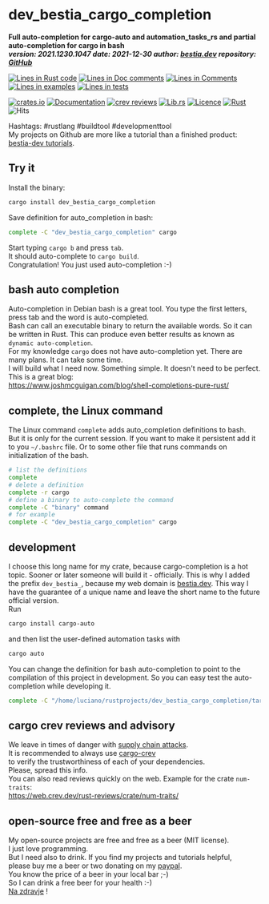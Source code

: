[comment]: # (auto_md_to_doc_comments segment start A)

# dev_bestia_cargo_completion  

[comment]: # (auto_cargo_toml_to_md start)

**Full auto-completion for cargo-auto and automation_tasks_rs and partial auto-completion for cargo in bash**  
***version: 2021.1230.1047  date: 2021-12-30 author: [bestia.dev](https://bestia.dev) repository: [GitHub](https://github.com/bestia-dev/dev_bestia_cargo_completion)***  

[comment]: # (auto_cargo_toml_to_md end)

[comment]: # (auto_lines_of_code start)
[![Lines in Rust code](https://img.shields.io/badge/Lines_in_Rust-57-green.svg)](https://github.com/bestia-dev/dev_bestia_cargo_completion/)
[![Lines in Doc comments](https://img.shields.io/badge/Lines_in_Doc_comments-93-blue.svg)](https://github.com/bestia-dev/dev_bestia_cargo_completion/)
[![Lines in Comments](https://img.shields.io/badge/Lines_in_comments-21-purple.svg)](https://github.com/bestia-dev/dev_bestia_cargo_completion/)
[![Lines in examples](https://img.shields.io/badge/Lines_in_examples-0-yellow.svg)](https://github.com/bestia-dev/dev_bestia_cargo_completion/)
[![Lines in tests](https://img.shields.io/badge/Lines_in_tests-0-orange.svg)](https://github.com/bestia-dev/dev_bestia_cargo_completion/)

[comment]: # (auto_lines_of_code end)

[![crates.io](https://img.shields.io/crates/v/dev_bestia_cargo_completion.svg)](https://crates.io/crates/dev_bestia_cargo_completion)
[![Documentation](https://docs.rs/dev_bestia_cargo_completion/badge.svg)](https://docs.rs/dev_bestia_cargo_completion/)
[![crev reviews](https://web.crev.dev/rust-reviews/badge/crev_count/dev_bestia_cargo_completion.svg)](https://web.crev.dev/rust-reviews/crate/dev_bestia_cargo_completion/)
[![Lib.rs](https://img.shields.io/badge/Lib.rs-rust-orange.svg)](https://lib.rs/crates/dev_bestia_cargo_completion/)
[![Licence](https://img.shields.io/badge/license-MIT-blue.svg)](https://github.com/bestia-dev/dev_bestia_cargo_completion/blob/master/LICENSE)
[![Rust](https://github.com/bestia-dev/dev_bestia_cargo_completion/workflows/RustAction/badge.svg)](https://github.com/bestia-dev/dev_bestia_cargo_completion/)
![Hits](https://bestia.dev/webpage_hit_counter/get_svg_image/710310517.svg)

Hashtags: #rustlang #buildtool #developmenttool  
My projects on Github are more like a tutorial than a finished product: [bestia-dev tutorials](https://github.com/bestia-dev/tutorials_rust_wasm).

## Try it

Install the binary:

```bash
cargo install dev_bestia_cargo_completion
```

Save definition for auto_completion in bash:

```bash
complete -C "dev_bestia_cargo_completion" cargo
```

Start typing `cargo b` and press `tab`.  
It should auto-complete to `cargo build`.  
Congratulation! You just used auto-completion :-)  

## bash auto completion

Auto-completion in Debian bash is a great tool. You type the first letters, press tab and the word is auto-completed.  
Bash can call an executable binary to return the available words. So it can be written in Rust. This can produce even better results as known as `dynamic auto-completion`.  
For my knowledge `cargo` does not have auto-completion yet. There are many plans. It can take some time.  
I will build what I need now. Something simple. It doesn't need to be perfect.  
This is a great blog:  
<https://www.joshmcguigan.com/blog/shell-completions-pure-rust/>

## complete, the Linux command

The Linux command `complete` adds auto_completion definitions to bash.  
But it is only for the current session. If you want to make it persistent add it to you `~/.bashrc` file. Or to some other file that runs commands on initialization of the bash.  

```bash
# list the definitions
complete
# delete a definition
complete -r cargo
# define a binary to auto-complete the command
complete -C "binary" command
# for example
complete -C "dev_bestia_cargo_completion" cargo
```

## development

I choose this long name for my crate, because cargo-completion is a hot topic. Sooner or later someone will build it - officially. This is why I added the prefix `dev_bestia_`, because my web domain is [bestia.dev](https://bestia.dev). This way I have the guarantee of a unique name and leave the short name to the future official version.  
Run

```bash
cargo install cargo-auto
```

and then list the user-defined automation tasks with

```bash
cargo auto
```  

You can change the definition for bash auto-completion to point to the compilation of this project in development. So you can easy test the auto-completion while developing it.

```bash
complete -C "/home/luciano/rustprojects/dev_bestia_cargo_completion/target/debug/dev_bestia_cargo_completion" cargo
```

## cargo crev reviews and advisory

We leave in times of danger with [supply chain attacks](https://en.wikipedia.org/wiki/Supply_chain_attack).  
It is recommended to always use [cargo-crev](https://github.com/crev-dev/cargo-crev)  
to verify the trustworthiness of each of your dependencies.  
Please, spread this info.  
You can also read reviews quickly on the web. Example for the crate `num-traits`:  
<https://web.crev.dev/rust-reviews/crate/num-traits/>  

## open-source free and free as a beer

My open-source projects are free and free as a beer (MIT license).  
I just love programming.  
But I need also to drink. If you find my projects and tutorials helpful,  
please buy me a beer or two donating on my [paypal](https://paypal.me/LucianoBestia).  
You know the price of a beer in your local bar ;-)  
So I can drink a free beer for your health :-)  
[Na zdravje](https://translate.google.com/?hl=en&sl=sl&tl=en&text=Na%20zdravje&op=translate) !

[comment]: # (auto_md_to_doc_comments segment end A)
